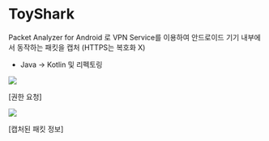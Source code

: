 # ToyShark

Packet Analyzer for Android 로 VPN Service를 이용하여 안드로이드 기기 내부에서
동작하는 패킷을 캡처 (HTTPS는 복호화 X)

- Java -> Kotlin 및 리펙토링

![](https://miro.medium.com/max/2160/1*2vjPscgGIKzgTyj9ScPRVw.png)

[권한 요청]

![](https://miro.medium.com/max/2160/1*vPhq6JwuqbwuhTUYDjyAAQ.png)

[캡처된 패킷 정보]
